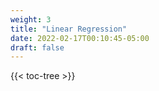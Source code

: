 ```yaml
---
weight: 3
title: "Linear Regression"
date: 2022-02-17T00:10:45-05:00
draft: false
---
```




{{< toc-tree >}}